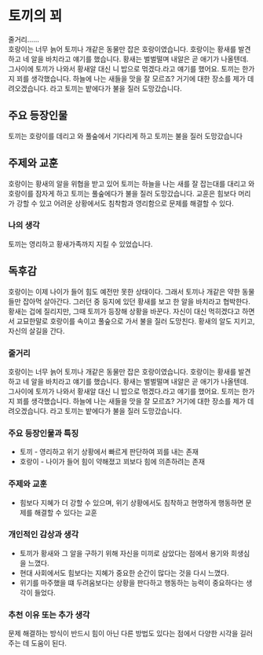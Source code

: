 # 토끼의 꾀
줄거리......<br>
호랑이는 너무 늙어 토끼나 개같은 동물만 잡은 호랑이였습니다. 호랑이는 황새를 발견하고 네 알을 바치라고 얘기를 했습니다. 황새는 벌벌떨며 내알은 곧 애기가 나올텐데. 그사이에 토끼가 나와서 황새알 대신 니 밥으로 먺겠다.라고 얘기를 했어요.
토끼는 한가지 꾀를 생각했습니다. 하늘에 나는 새들을 맛을 잘 모르죠? 거기에 대한 장소를 제가 데려오겠습니다. 라고 토끼는 밭에다가 불을 질러 도망갔습니다.

## 주요 등장인물
토끼는 호랑이를 데리고 와 풀숲에서 기다리게 하고 토끼는 불을 질러 도망갔습니다

## 주제와 교훈
호랑이는 황새의 알을 위협을 받고 있어 토끼는 하늘을 나는 새를 잘 잡는대를 대리고 와 호랑이를 잠자게 하고 토끼는 풀숲에다가 불을 질러 도망갔습니다.
교훈은 힘보다 머리가 강할 수 있고 어려운 상황에서도 침착함과 영리함으로 문제를 해결할 수 있다.

### 나의 생각
토끼는 영리하고 황새가족까지 지킬 수 있었습니다.

## 독후감
호랑이는 이제 나이가 들어 힘도 예전만 못한 상태이다. 그래서 토끼나 개같은 약한 동물들만 잡아먹 살아간다. 그러던 중 둥지에 있던 황새를 보고 한 알을 바치라고 협박한다. 황새는 겁에 질리지만, 그때 토끼가 등장해 상황을 바꾼다. 자신이 대신 먹히겠다고 하면서 교묘한말로 호랑이를 속이고 풀숲으로 가서 불을 질러 도망친다. 황새의 알도 지키고, 자신의 살길을 간다.
### 줄거리
호랑이는 너무 늙어 토끼나 개같은 동물만 잡은 호랑이였습니다. 호랑이는 황새를 발견하고 네 알을 바치라고 얘기를 했습니다. 황새는 벌벌떨며 내알은 곧 애기가 나올텐데. 그사이에 토끼가 나와서 황새알 대신 니 밥으로 먺겠다.라고 얘기를 했어요.
토끼는 한가지 꾀를 생각했습니다. 하늘에 나는 새들을 맛을 잘 모르죠? 거기에 대한 장소를 제가 데려오겠습니다. 라고 토끼는 밭에다가 불을 질러 도망갔습니다.

### 주요 등장인물과 특징
* 토끼 - 영리하고 위기 상황에서 빠르게 판단하여 꾀를 내는 존재
* 호랑이 - 나이가 들어 힘이 약해졌고 꾀보다 힘에 의존하려는 존재

### 주제와 교훈
* 힘보다 지혜가 더 강할 수 있으며, 위기 상황에서도 침착하고 현명하게 행동하면 문제를 해결할 수 있다는 교훈

### 개인적인 감상과 생각
* 토끼가 황새와 그 알을 구하기 위해 자신을 미끼로 삼았다는 점에서 용기와 희생심을 느꼈다. 
* 현대 사회에서도 힘보다는 지혜가 중요한 순간이 많다는 것을 다시 느꼈다.
* 위기를 마주했을 떄 두려움보다는 상황을 판다하고 행동하는 능력이 중요하다는 생각이 들었다.

### 추천 이유 또는 추가 생각 
문제 해결하는 방식이 반드시 힘이 아닌 다른 방법도 있다는 점에서 다양한 시각을 길러주는 데 도움이 된다.
